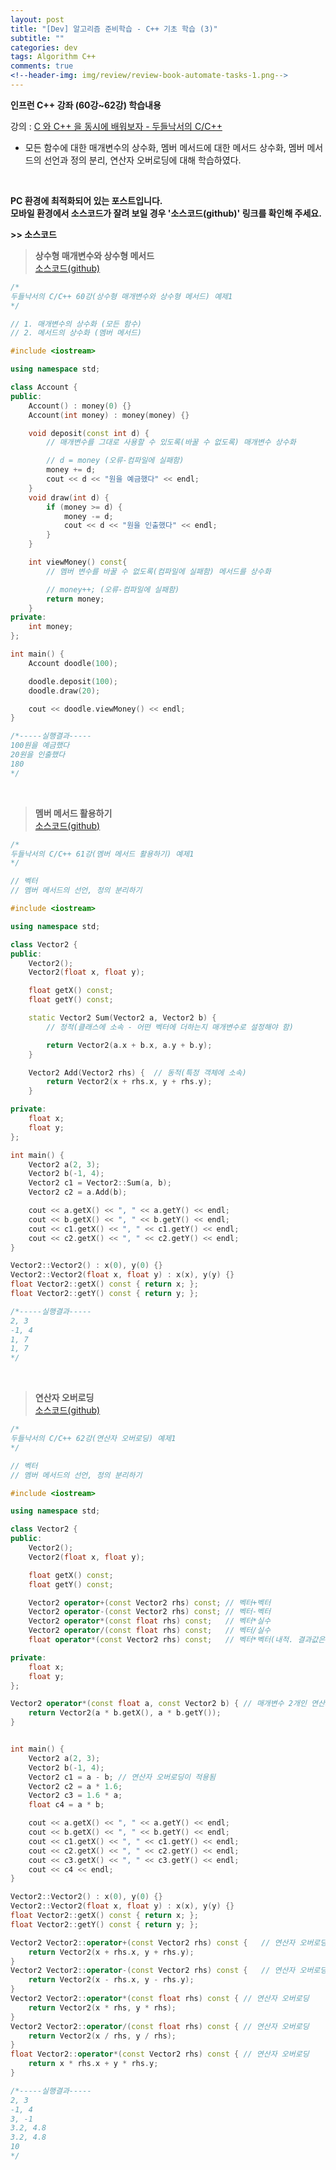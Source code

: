 ```yaml
---  
layout: post  
title: "[Dev] 알고리즘 준비학습 - C++ 기초 학습 (3)"  
subtitle: ""  
categories: dev  
tags: Algorithm C++   
comments: true  
<!--header-img: img/review/review-book-automate-tasks-1.png-->
---
```

**인프런 C++ 강좌 (60강~62강) 학습내용**  

강의 : [C 와 C++ 을 동시에 배워보자 - 두들낙서의 C/C++](https://www.inflearn.com/course/c%EC%96%B8%EC%96%B4-%EB%91%90%EB%93%A4%EB%82%99%EC%84%9C/lecture/2766?tab=curriculum "강의")

- 모든 함수에 대한 매개변수의 상수화, 멤버 메서드에 대한 메서드 상수화, 멤버 메서드의 선언과 정의 분리, 연산자 오버로딩에 대해 학습하였다.
<br>

**PC 환경에 최적화되어 있는 포스트입니다.<br>
모바일 환경에서 소스코드가 잘려 보일 경우 '소스코드(github)' 링크를 확인해 주세요.**

**&gt;&gt; 소스코드**
>**상수형 매개변수와 상수형 메서드**<br>
[소스코드(github)](https://github.com/monologue96/cpp_beginner_practice/blob/master/const_parameter_const_method/ex1.cpp "소스코드(깃허브)")

```c++
/*
두들낙서의 C/C++ 60강(상수형 매개변수와 상수형 메서드) 예제1
*/

// 1. 매개변수의 상수화 (모든 함수)
// 2. 메서드의 상수화 (멤버 메서드)

#include <iostream>

using namespace std;

class Account {
public:
	Account() : money(0) {}
	Account(int money) : money(money) {}

	void deposit(const int d) {
		// 매개변수를 그대로 사용할 수 있도록(바꿀 수 없도록) 매개변수 상수화

		// d = money (오류-컴파일에 실패함)
		money += d;
		cout << d << "원을 예금했다" << endl;
	}
	void draw(int d) {
		if (money >= d) {
			money -= d;
			cout << d << "원을 인출했다" << endl;
		}
	}

	int viewMoney() const{
		// 멤버 변수를 바꿀 수 없도록(컴파일에 실패함) 메서드를 상수화

		// money++;	(오류-컴파일에 실패함)
		return money;
	}
private:
	int money;
};

int main() {
	Account doodle(100);

	doodle.deposit(100);
	doodle.draw(20);

	cout << doodle.viewMoney() << endl;
}

/*-----실행결과-----
100원을 예금했다
20원을 인출했다
180
*/
```
<br>

>**멤버 메서드 활용하기**<br>
[소스코드(github)](https://github.com/monologue96/cpp_beginner_practice/blob/master/member_method_and_operator_overloading/ex1.cpp "소스코드(깃허브)")

```c++
/*
두들낙서의 C/C++ 61강(멤버 메서드 활용하기) 예제1
*/

// 벡터
// 멤버 메서드의 선언, 정의 분리하기

#include <iostream>

using namespace std;

class Vector2 {
public:
	Vector2();
	Vector2(float x, float y);

	float getX() const;
	float getY() const;

	static Vector2 Sum(Vector2 a, Vector2 b) {
		// 정적(클래스에 소속 - 어떤 벡터에 더하는지 매개변수로 설정해야 함)

		return Vector2(a.x + b.x, a.y + b.y);
	}

	Vector2 Add(Vector2 rhs) {	// 동적(특정 객체에 소속)
		return Vector2(x + rhs.x, y + rhs.y);
	}

private:
	float x;
	float y;
};

int main() {
	Vector2 a(2, 3);
	Vector2 b(-1, 4);
	Vector2 c1 = Vector2::Sum(a, b);
	Vector2 c2 = a.Add(b);

	cout << a.getX() << ", " << a.getY() << endl;
	cout << b.getX() << ", " << b.getY() << endl;
	cout << c1.getX() << ", " << c1.getY() << endl;
	cout << c2.getX() << ", " << c2.getY() << endl;
}

Vector2::Vector2() : x(0), y(0) {}
Vector2::Vector2(float x, float y) : x(x), y(y) {}
float Vector2::getX() const { return x; };
float Vector2::getY() const { return y; };

/*-----실행결과-----
2, 3
-1, 4
1, 7
1, 7
*/
```
<br>

>**연산자 오버로딩**<br>
[소스코드(github)](https://github.com/monologue96/cpp_beginner_practice/blob/master/member_method_and_operator_overloading/ex2.cpp "소스코드(깃허브)")
```c++
/*
두들낙서의 C/C++ 62강(연산자 오버로딩) 예제1
*/

// 벡터
// 멤버 메서드의 선언, 정의 분리하기

#include <iostream>

using namespace std;

class Vector2 {
public:
	Vector2();
	Vector2(float x, float y);

	float getX() const;
	float getY() const;

	Vector2 operator+(const Vector2 rhs) const;	// 벡터+벡터
	Vector2 operator-(const Vector2 rhs) const;	// 벡터-벡터
	Vector2 operator*(const float rhs) const;	// 벡터*실수
	Vector2 operator/(const float rhs) const;	// 벡터/실수
	float operator*(const Vector2 rhs) const;	// 벡터*벡터(내적. 결과값은 실수)

private:
	float x;
	float y;
};

Vector2 operator*(const float a, const Vector2 b) {	// 매개변수 2개인 연산자 오버로딩
	return Vector2(a * b.getX(), a * b.getY());
}


int main() {
	Vector2 a(2, 3);
	Vector2 b(-1, 4);
	Vector2 c1 = a - b;	// 연산자 오버로딩이 적용됨
	Vector2 c2 = a * 1.6;
	Vector2 c3 = 1.6 * a;
	float c4 = a * b;

	cout << a.getX() << ", " << a.getY() << endl;
	cout << b.getX() << ", " << b.getY() << endl;
	cout << c1.getX() << ", " << c1.getY() << endl;
	cout << c2.getX() << ", " << c2.getY() << endl;
	cout << c3.getX() << ", " << c3.getY() << endl;
	cout << c4 << endl;
}

Vector2::Vector2() : x(0), y(0) {}
Vector2::Vector2(float x, float y) : x(x), y(y) {}
float Vector2::getX() const { return x; };
float Vector2::getY() const { return y; };

Vector2 Vector2::operator+(const Vector2 rhs) const {	// 연산자 오버로딩
	return Vector2(x + rhs.x, y + rhs.y);
}
Vector2 Vector2::operator-(const Vector2 rhs) const {	// 연산자 오버로딩
	return Vector2(x - rhs.x, y - rhs.y);
}
Vector2 Vector2::operator*(const float rhs) const {	// 연산자 오버로딩
	return Vector2(x * rhs, y * rhs);
}
Vector2 Vector2::operator/(const float rhs) const {	// 연산자 오버로딩
	return Vector2(x / rhs, y / rhs);
}
float Vector2::operator*(const Vector2 rhs) const {	// 연산자 오버로딩
	return x * rhs.x + y * rhs.y;
}

/*-----실행결과-----
2, 3
-1, 4
3, -1
3.2, 4.8
3.2, 4.8
10
*/
```
